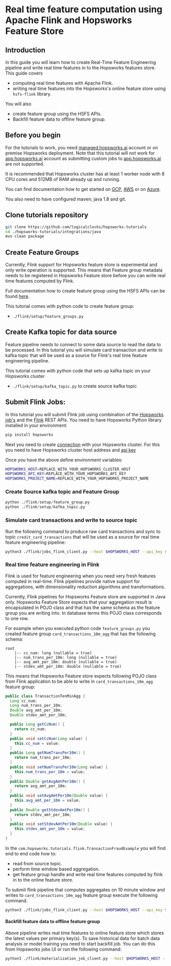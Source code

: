 # Real time feature computation using Apache Flink and Hopsworks Feature Store

## Introduction
In this guide you will learn how to create Real-Time Feature Engineering pipeline and write real time features in to 
the Hopsworks features store. This guide covers

- computing real time features with Apache Flink. 
- writing real time features into the Hopsworks's online feature store using `hsfs-flink` library. 

You will also 
- create feature group using the HSFS APIs.
- Backfill feature data to offline feature group.

## Before you begin
For the tutorials to work, you need [managed.hopsworks.ai](https://managed.hopsworks.ai) account or on premise 
Hopsworks deployment. Note that this tutorial will not work for [app.hopsworks.ai](https://app.hopsworks.ai) account 
as submitting custom jobs to [app.hopsworks.ai](https://app.hopsworks.ai) are not supported. 

It is recommended that Hopsworks cluster has at least 1 worker node with 8 CPU cores and 512MB of RAM already up and 
running.

You can find documentation how to get started on [GCP](https://docs.hopsworks.ai/3.4/setup_installation/gcp/getting_started/),
[AWS](https://docs.hopsworks.ai/latest/setup_installation/aws/getting_started/) or on [Azure](https://docs.hopsworks.ai/latest/setup_installation/azure/getting_started/).

You also need to have configured maven; java 1.8 and git.

## Clone tutorials repository
```bash
git clone https://github.com/logicalclocks/hopsworks-tutorials
cd ./hopsworks-tutorials/integrations/java
mvn clean package
```

## Create Feature Groups
Currently, Flink support for Hopsworks feature store is experimental and only write operation is supported. This means 
that Feature group metadata needs to be registered in Hopsworks Feature store before you can write real time features computed 
by Flink.

Full documentation how to create feature group using the HSFS APIs can be found [here](https://docs.hopsworks.ai/3.4/user_guides/fs/feature_group/create/).

This tutorial comes with python code to create feature group:
- `./flink/setup/feature_groups.py`

## Create Kafka topic for data source
Feature pipeline needs to connect to some data source to read the data to be processed. In this tutorial you will 
simulate card transaction and write to kafka topic that will be used as a source for Flink's real time feature engineering pipeline.

This tutorial comes with python code  that sets up kafka topic on your Hopsworks cluster
- `./flink/setup/kafka_topic.py` to create source kafka topic

## Submit Flink Jobs:
In this tutorial you will submit Flink job using combination of the [Hopsworks job's](https://docs.hopsworks.ai/hopsworks-api/3.4/generated/api/jobs/) and 
the [Flink](https://nightlies.apache.org/flink/flink-docs-release-1.17/docs/ops/rest_api/) REST APIs. You need to have Hopsworks Python library installed in your environment:

```bash
pip install hopsworks
```

Next you need to create [connection](https://docs.hopsworks.ai/hopsworks-api/3.4/generated/api/connection/) with 
your Hopsworks cluster. For this you need to have Hopsworks cluster host address and [api key](https://docs.hopsworks.ai/latest/user_guides/projects/api_key/create_api_key/)

Once you have the above define environment variables: 

```bash
HOPSWORKS_HOST=REPLACE_WITH_YOUR_HOPSWORKS_CLUSTER_HOST
HOPSWORKS_API_KEY=REPLACE_WITH_YOUR_HOPSWORKS_API_KEY
HOPSWORKS_PROJECT_NAME=REPLACE_WITH_YOUR_HOPSWORKS_PROJECT_NAME
```

### Create Source kafka topic and Feature Group

```python
python ./flink/setup/feature_group.py
python ./flink/setup/kafka_topic.py
```
### Simulate card transactions and write to source topic
Run the following command to produce raw card transactions and sync to topic `credit_card_transactions` that will be 
used as a source for real time feature engineering pipeline: 

```bash
python3 ./flink/jobs_flink_client.py --host $HOPSWORKS_HOST --api_key $HOPSWORKS_API_KEY --project $HOPSWORKS_PROJECT_NAME --job transactionSource --jar ./flink/target/flink-3.4.2.jar --main "com.hopsworks.tutorials.flink.fraud.SimProducer" --job_arguments "-topicName credit_card_transactions -batchSize 1 -parallelism 1"
```

### Real time feature engineering in Flink
Flink is used for feature engineering when you need very fresh features computed in real-time. Flink pipelines 
provide native support for aggregations, with dimensionality reduction algorithms and transformations.

Currently, Flink pipelines for Hopsworks Feature store are supported in Java only. Hopsworks Feature Store expects that 
your aggregation result is encapsulated in POJO class and that has the same schema as the feature group 
you are writing into. In database terms this POJO class corresponds to one row.

For example when you executed python code `feature_groups.py` you created feature group 
`card_transactions_10m_agg` that has the following schema: 

```
root
    |-- cc_num: long (nullable = true)
    |-- num_trans_per_10m: long (nullable = true)
    |-- avg_amt_per_10m: double (nullable = true)
    |-- stdev_amt_per_10m: double (nullable = true)
```

This means that Hopsworks Feature store expects following POJO class from Flink application to be able to write in `card_transactions_10m_agg`
feature group:

```java
public class TransactionTenMinAgg {
  Long cc_num;
  Long num_trans_per_10m;
  Double avg_amt_per_10m;
  Double stdev_amt_per_10m;

  public Long getCcNum() {
    return cc_num;
  }
  public void setCcNum(Long value) {
    this.cc_num = value;
  }
  public Long getNumTransPer10m() {
    return num_trans_per_10m;
  }
  public void setNumTransPer10m(Long value) {
    this.num_trans_per_10m = value;
  }
  public Double getAvgAmtPer10m() {
    return avg_amt_per_10m;
  }
  public void setAvgAmtPer10m(Double value) {
    this.avg_amt_per_10m = value;
  }
  public Double getStdevAmtPer10m() {
    return stdev_amt_per_10m;
  }
  public void setStdevAmtPer10m(Double value) {
    this.stdev_amt_per_10m = value;
  }
}
```

In the `com.hopsworks.tutorials.flink.TransactionFraudExample` you will find end to end code how to:
- read from source topic.
- perform time window based aggregation.
- get feature group handle and write real time features computed by flink in to the online feature store.  

To submit flink pipeline that computes aggregates on 10 minute window and writes to `card_transactions_10m_agg`
feature group execute the following command.

```bash
python3 ./flink/jobs_flink_client.py --host $HOPSWORKS_HOST --api_key $HOPSWORKS_API_KEY --project $HOPSWORKS_PROJECT_NAME --job transactionConsumer --jar ./flink/target/flink-3.4.2.jar --main "com.hopsworks.tutorials.flink.TransactionFraudExample" --job_arguments "-featureGroupName card_transactions_10m_agg -featureGroupVersion 1 -sourceTopic credit_card_transactions -windowLength 10 -parallelism 1"
```

#### Backfill feature data to offline feature group
Above pipeline writes real time features to online feature store which stores the latest values per 
primary key(s). To save historical data for batch data analysis or model training you need to start backfill job.
You can do this from Hopsworks jobs UI or run the following command: 

```bash
python3 ./flink/materialization_job_client.py --host $HOPSWORKS_HOST --api_key $HOPSWORKS_API_KEY --project $HOPSWORKS_PROJECT_NAME --jobname card_transactions_10m_agg_1_offline_fg_materialization
```
